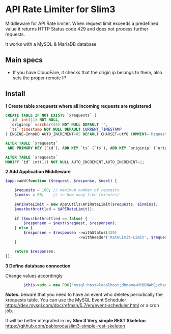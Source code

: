# API Rate Limiter for Slim3

Middleware for API Rate limiter. When request limit exceeds a predefined value it returns HTTP Status code 429 and does not process further requests.

It works with a MySQL & MariaDB database

## Main specs

- If you have CloudFare, it checks that the origin ip belongs to them, also sets the proper remote IP

## Install

**1 Create table xrequests where all incoming requests are registered**

```sql
CREATE TABLE IF NOT EXISTS `xrequests` (
  `id` int(11) NOT NULL,
  `originip` varchar(45) NOT NULL DEFAULT '',
  `ts` timestamp NOT NULL DEFAULT CURRENT_TIMESTAMP
) ENGINE=InnoDB AUTO_INCREMENT=85 DEFAULT CHARSET=utf8 COMMENT='Requests from remote IPs';

ALTER TABLE `xrequests`
 ADD PRIMARY KEY (`id`), ADD KEY `ts` (`ts`), ADD KEY `originip` (`originip`);

ALTER TABLE `xrequests`
MODIFY `id` int(11) NOT NULL AUTO_INCREMENT,AUTO_INCREMENT=1;
```

**2 Add Application Middleware**

```php
$app->add(function ($request, $response, $next) {

	$requests = 100; // maximum number of requests
	$inmins = 60;    // in how many time (minutes)
	
	$APIRateLimit = new App\Utils\APIRateLimit($requests, $inmins);
	$mustbethrottled = $APIRateLimit();
	
	if ($mustbethrottled == false) {
        $responsen = $next($request, $responsen);
	} else {
        $responsen = $responsen ->withStatus(429)
                                ->withHeader('RateLimit-Limit', $requests);
	}

    return $responsen;
});
```
**3 Define database connection**

Change values accordingly

```php
    	$this->pdo = new PDO('mysql:host=localhost;dbname=MYDBNAME;charset=utf8', 'MYUSER', 'MYPASSWORD');
```


**Notes**: beware that you need to have an event who deletes periodically the xrequests table. You can use the MySQL Event Scheduler https://dev.mysql.com/doc/refman/5.7/en/event-scheduler.html or a cron job.

It will be better integrated in my **Slim 3 Very simple REST Skeleton**  https://github.com/pabloroca/slim3-simple-rest-skeleton
